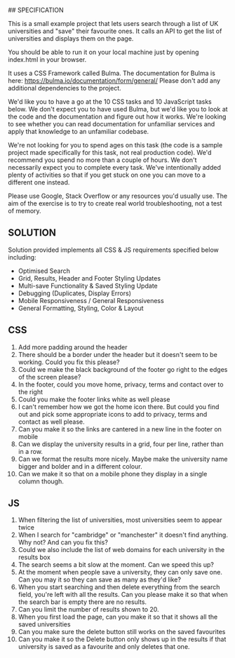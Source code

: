 <br>
## SPECIFICATION


This is a small example project that lets users search through a list of UK universities and "save" their favourite ones. It calls an API to get the list of universities and displays them on the page.

You should be able to run it on your local machine just by opening index.html in your browser.

It uses a CSS Framework called Bulma. The documentation for Bulma is here: https://bulma.io/documentation/form/general/ Please don't add any additional dependencies to the project.

We'd like you to have a go at the 10 CSS tasks and 10 JavaScript tasks below. We don't expect you to have used Bulma, but we'd like you to look at the code and the documentation and figure out how it works. We're looking to see whether you can read documentation for unfamiliar services and apply that knowledge to an unfamiliar codebase.

We're not looking for you to spend ages on this task (the code is a sample project made specifically for this task, not real production code). We'd recommend you spend no more than a couple of hours. We don't necessarily expect you to complete every task. We've intentionally added plenty of activities so that if you get stuck on one you can move to a different one instead.

Please use Google, Stack Overflow or any resources you'd usually use. The aim of the exercise is to try to create real world troubleshooting, not a test of memory.

## SOLUTION

Solution provided implements all CSS & JS requirements specified below including:

- Optimised Search
- Grid, Results, Header and Footer Styling Updates
- Multi-save Functionality & Saved Styling Update
- Debugging (Duplicates, Display Errors)
- Mobile Responsiveness / General Responsiveness
- General Formatting, Styling, Color & Layout

## CSS

1. Add more padding around the header
2. There should be a border under the header but it doesn't seem to be working. Could you fix this please?
3. Could we make the black background of the footer go right to the edges of the screen please?
4. In the footer, could you move home, privacy, terms and contact over to the right
5. Could you make the footer links white as well please
6. I can't remember how we got the home icon there. But could you find out and pick some appropriate icons to add to privacy, terms and contact as well please.
7. Can you make it so the links are cantered in a new line in the footer on mobile
8. Can we display the university results in a grid, four per line, rather than in a row.
9. Can we format the results more nicely. Maybe make the university name bigger and bolder and in a different colour.
10. Can we make it so that on a mobile phone they display in a single column though.

## JS

1. When filtering the list of universities, most universities seem to appear twice
2. When I search for "cambridge" or "manchester" it doesn't find anything. Why not? And can you fix this?
3. Could we also include the list of web domains for each university in the results box
4. The search seems a bit slow at the moment. Can we speed this up?
5. At the moment when people save a university, they can only save one. Can you may it so they can save as many as they'd like?
6. When you start searching and then delete everything from the search field, you're left with all the results. Can you please make it so that when the search bar is empty there are no results.
7. Can you limit the number of results shown to 20.
8. When you first load the page, can you make it so that it shows all the saved universities
9. Can you make sure the delete button still works on the saved favourites
10. Can you make it so the Delete button only shows up in the results if that university is saved as a favourite and only deletes that one.
